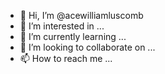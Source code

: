 - 👋 Hi, I’m @acewilliamluscomb
- 👀 I’m interested in ...
- 🌱 I’m currently learning ...
- 💞️ I’m looking to collaborate on ...
- 📫 How to reach me ...

<!---
acewilliamluscomb/acewilliamluscomb is a ✨ special ✨ repository because its `README.md` (this file) appears on your GitHub profile.
You can click the Preview link to take a look at your changes.
--->
